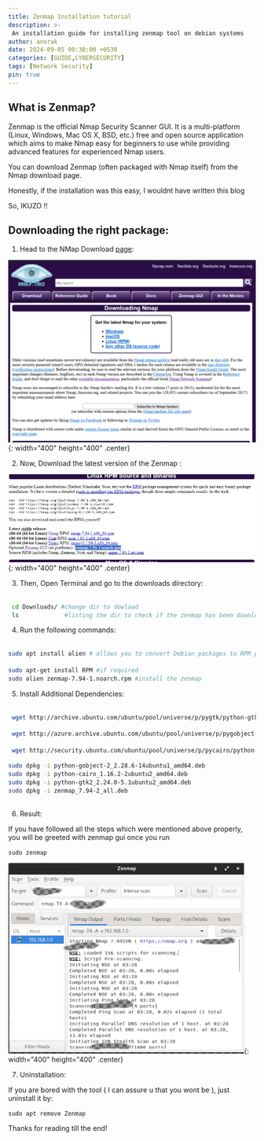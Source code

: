 ```yaml
---
title: Zenmap Installation tutorial
description: >-
 An installation guide for installing zenmap tool on debian systems
author: anorak
date: 2024-09-05 00:30:00 +0530
categories: [GUIDE,CYBERSECURITY]
tags: [Network Security]
pin: true
---
```


## What is Zenmap?

Zenmap is the official Nmap Security Scanner GUI. It is a multi-platform (Linux, Windows, Mac OS X, BSD, etc.) free and open source application which aims to make Nmap easy for beginners to use while providing advanced features for experienced Nmap users.

You can download Zenmap (often packaged with Nmap itself) from the Nmap download page. 

Honestly, if the installation was this easy, I wouldnt have written this blog 

So, IKUZO !!

## Downloading the right package:

1. Head to the NMap Download [page](https://nmap.org/download):
   

![gres](/assets/img/202409/zen1.png){: width="400" height="400" .center}

2. Now, Download the latest version of the Zenmap :

![gres](/assets/img/202409/zen2.png){: width="400" height="400" .center}

3. Then, Open Terminal and go to the downloads directory:

```bash

 cd Downloads/ #change dir to dowload
 ls             #listing the dir to check if the zenmap has been downloaded

```

4. Run the following commands:

```bash

sudo apt install alien # allows you to convert Debian packages to RPM packages, and vice versa.

sudo apt-get install RPM #if required
sudo alien zenmap-7.94-1.noarch.rpm #install the zenmap

```

5. Install Additional Dependencies:

```bash 

 wget http://archive.ubuntu.com/ubuntu/pool/universe/p/pygtk/python-gtk2_2.24.0-5.1ubuntu2_amd64.deb

 wget http://azure.archive.ubuntu.com/ubuntu/pool/universe/p/pygobject-2/python-gobject-2_2.28.6-14ubuntu1_amd64.deb

 wget http://security.ubuntu.com/ubuntu/pool/universe/p/pycairo/python-cairo_1.16.2-2ubuntu2_amd64.deb
```


```bash
sudo dpkg -i python-gobject-2_2.28.6-14ubuntu1_amd64.deb
sudo dpkg -i python-cairo_1.16.2-2ubuntu2_amd64.deb
sudo dpkg -i python-gtk2_2.24.0-5.1ubuntu2_amd64.deb
sudo dpkg -i zenmap_7.94-2_all.deb



```

6. Result:

 If you have followed all the steps which were mentioned above properly, you will be greeted with zenmap gui once you run
 ```
sudo zenmap
```
![gres](/assets/img/202409/zen3.png){: width="400" height="400" .center}

7. Uninstallation:

If you are bored with the tool ( I can assure u that you wont be ), just uninstall it by:
```
sudo apt remove Zenmap
```

Thanks for reading till the end! 









